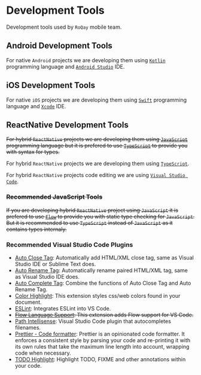 # Development Tools

Development tools used by `RoQay` mobile team.

## Android Development Tools

For native `Android` projects we are developing them using [`Kotlin`](https://kotlinlang.org) programming language and [`Android Studio`](https://developer.android.com/studio) IDE.

## iOS Development Tools

For native `iOS` projects we are developing them using [`Swift`](https://www.swift.com) programming language and [`Xcode`](https://developer.apple.com/xcode/) IDE.

## ReactNative Development Tools

~~For hybrid `ReactNative` projects we are developing them using [`JavaScript`](https://www.javascript.com) programming language but it is prefered to use [`TypeScript`](https://www.typescriptlang.org) to provide you with syntax for types.~~

For hybrid `ReactNative` projects we are developing them using [`TypeScript`](https://www.typescriptlang.org).

For hybrid `ReactNative` projects code editing we are using [`Visual Studio Code`](https://code.visualstudio.com).

### ~~Recommended JavaScript Tools~~

~~If you are developing hybrid `ReactNative` project using `JavaScript` it is prefered to use [`Flow`](https://flow.org) to provide you with static type checking for `JavaScript`. But it is recommended to use `TypeScript` instead of `JavaScript` as it contains types internaly.~~

### Recommended Visual Studio Code Plugins

- [Auto Close Tag](https://marketplace.visualstudio.com/items?itemName=formulahendry.auto-close-tag): Automatically add HTML/XML close tag, same as Visual Studio IDE or Sublime Text does.
- [Auto Rename Tag](https://marketplace.visualstudio.com/items?itemName=formulahendry.auto-rename-tag): Automatically rename paired HTML/XML tag, same as Visual Studio IDE does.
- [Auto Complete Tag](https://marketplace.visualstudio.com/items?itemName=formulahendry.auto-complete-tag): Combine the functions of Auto Close Tag and Auto Rename Tag.
- [Color Highlight](https://marketplace.visualstudio.com/items?itemName=naumovs.color-highlight): This extension styles css/web colors found in your document.
- [ESLint](https://marketplace.visualstudio.com/items?itemName=dbaeumer.vscode-eslint): Integrates ESLint into VS Code.
- ~~[Flow Language Support](https://marketplace.visualstudio.com/items?itemName=flowtype.flow-for-vscode): This extension adds Flow support for VS Code.~~
- [Path Intellisense](https://marketplace.visualstudio.com/items?itemName=christian-kohler.path-intellisense): Visual Studio Code plugin that autocompletes filenames.
- [Prettier - Code formatter](https://marketplace.visualstudio.com/items?itemName=esbenp.prettier-vscode): Prettier is an opinionated code formatter. It enforces a consistent style by parsing your code and re-printing it with its own rules that take the maximum line length into account, wrapping code when necessary.
- [TODO Highlight](https://marketplace.visualstudio.com/items?itemName=wayou.vscode-todo-highlight): Highlight TODO, FIXME and other annotations within your code.
